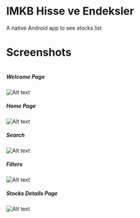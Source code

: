 # IMKB Hisse ve Endeksler
A native Android app to see stocks list

# Screenshots
#
##### Welcome Page
![Alt text](./Screenshots/1.png?raw=true "Welcome Screen")
##### Home Page
![Alt text](./Screenshots/2.png?raw=true "Home Screen")
##### Search
![Alt text](./Screenshots/5.png?raw=true "Home Screen")
##### Filters
![Alt text](./Screenshots/3.png?raw=true "Filters Screen")
##### Stocks Details Page
![Alt text](./Screenshots/4.png?raw=true "Stocks Details Screen")